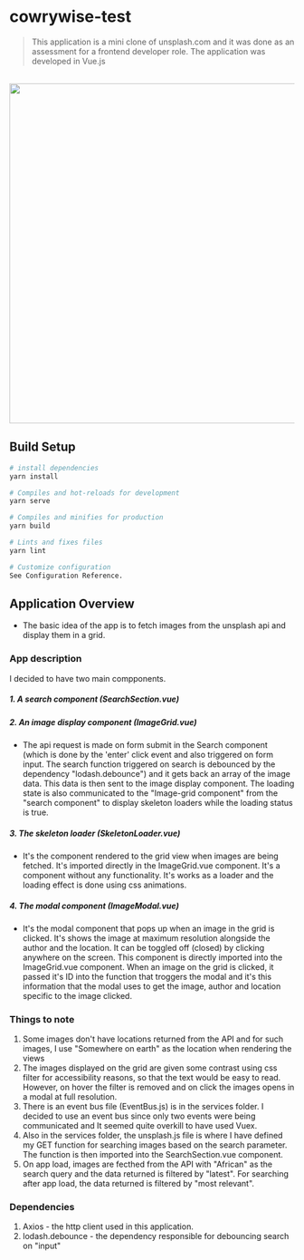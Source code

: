 # cowrywise-test

> This application is a mini clone of unsplash.com and it was done as an assessment for a frontend developer role.
The application was developed in Vue.js

<p align="center">
  <br>
  <img src="https://res.cloudinary.com/dafsch2zs/image/upload/v1605982658/Screenshot_2020-11-21_at_19.13.36_a5opme.png" width="600" />
  <br>
</p>

## Build Setup

``` bash
# install dependencies
yarn install

# Compiles and hot-reloads for development
yarn serve

# Compiles and minifies for production
yarn build

# Lints and fixes files
yarn lint

# Customize configuration
See Configuration Reference.
```

## Application Overview
- The basic idea of the app is to fetch images from the unsplash api and display them in a grid.
### App description
I decided to have two main compponents.  
  ##### 1. A search component (SearchSection.vue) 
  ##### 2. An image display component (ImageGrid.vue)
  - The api request is made on form submit in the Search component (which is done by the 'enter' click event and also triggered on form input. The search function triggered on search is debounced by the dependency "lodash.debounce") and it gets back an array of the image data. This data is then sent to the image display component. The loading state is also communicated to the "Image-grid component" from the "search component" to display skeleton loaders while the loading status is true.
  
  ##### 3. The skeleton loader (SkeletonLoader.vue)
 - It's the component rendered to the grid view when images are being fetched. It's imported directly in the ImageGrid.vue component.
It's a component without any functionality. It's works as a loader and the loading effect is done using css animations.

##### 4. The modal component (ImageModal.vue)
- It's the modal component that pops up when an image in the grid is clicked. It's shows the image at maximum resolution alongside the author and the location. It can be toggled off (closed) by clicking anywhere on the screen.
This component is directly imported into the ImageGrid.vue component. When an image on the grid is clicked, it passed it's ID into the function that troggers the modal and it's this information that the modal uses to get the image, author and location specific to the image clicked.


### Things to note
1. Some images don't have locations returned from the API and for such images, I use "Somewhere on earth" as the location when rendering the views
2. The images displayed on the grid are given some contrast using css filter for accessibility reasons, so that the text would be easy to read. However, on hover the filter is removed and on click the images opens in a modal at full resolution.
3. There is an event bus file (EventBus.js) is in the services folder. I decided to use an event bus since only two events were being communicated and It seemed quite overkill to have used Vuex.
4. Also in the services folder, the unsplash.js file is where I have defined my GET function for searching images based on the search parameter. The function is then imported into the SearchSection.vue component.
5. On app load, images are fecthed from the API with "African" as the search query and the data returned is filtered by "latest". For searching after app load, the data returned is filtered by "most relevant".

### Dependencies
  1. Axios - the http client used in this application.
  2. lodash.debounce - the dependency responsible for debouncing search on "input"
